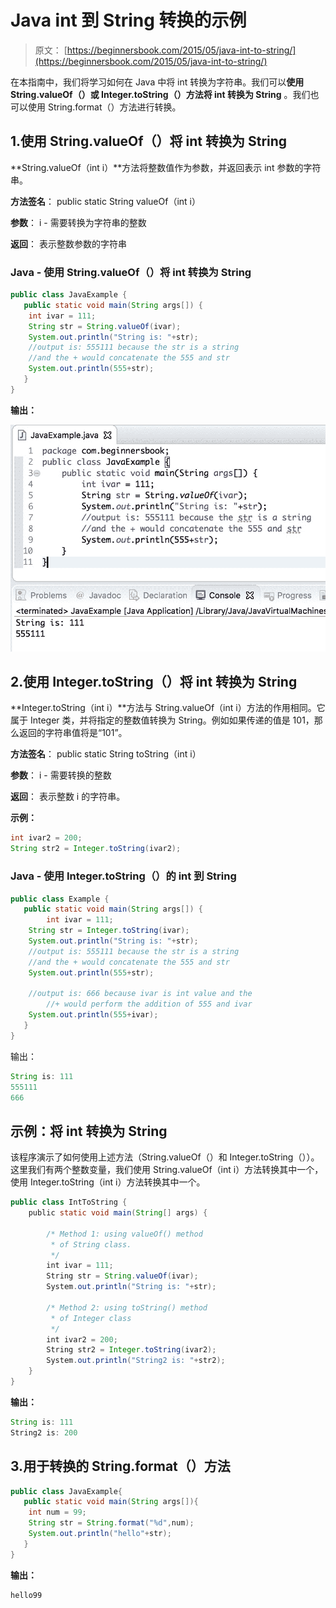 # Java int 到 String 转换的示例

> 原文： [https://beginnersbook.com/2015/05/java-int-to-string/](https://beginnersbook.com/2015/05/java-int-to-string/)

在本指南中，我们将学习如何在 Java 中将 int 转换为字符串。我们可以**使用 String.valueOf（）或 Integer.toString（）方法将 int 转换为 String** 。我们也可以使用 String.format（）方法进行转换。

## 1.使用 String.valueOf（）将 int 转换为 String

**String.valueOf（int i）**方法将整数值作为参数，并返回表示 int 参数的字符串。

**方法签名**：
public static String valueOf（int i）

**参数**：
i - 需要转换为字符串的整数

**返回**：
表示整数参数的字符串

### Java - 使用 String.valueOf（）将 int 转换为 String

```java
public class JavaExample {
   public static void main(String args[]) {
	int ivar = 111;
	String str = String.valueOf(ivar);
	System.out.println("String is: "+str); 
	//output is: 555111 because the str is a string 
	//and the + would concatenate the 555 and str
	System.out.println(555+str);
   }
}

```

**输出：**

![Java Int to String conversion](img/9e1b3c5053f30516c1da94a308d9724f.jpg)

## 2.使用 Integer.toString（）将 int 转换为 String

**Integer.toString（int i）**方法与 String.valueOf（int i）方法的作用相同。它属于 Integer 类，并将指定的整数值转换为 String。例如如果传递的值是 101，那么返回的字符串值将是“101”。

**方法签名**：
public static String toString（int i）

**参数**：
i - 需要转换的整数

**返回**：
表示整数 i 的字符串。

**示例：**

```java
int ivar2 = 200;
String str2 = Integer.toString(ivar2);
```

### Java - 使用 Integer.toString（）的 int 到 String

```java
public class Example {
   public static void main(String args[]) {
        int ivar = 111;
	String str = Integer.toString(ivar);
	System.out.println("String is: "+str);
	//output is: 555111 because the str is a string 
	//and the + would concatenate the 555 and str
	System.out.println(555+str);

	//output is: 666 because ivar is int value and the
        //+ would perform the addition of 555 and ivar
	System.out.println(555+ivar);
   }
}
```

输出：

```java
String is: 111
555111
666
```

## 示例：将 int 转换为 String

该程序演示了如何使用上述方法（String.valueOf（）和 Integer.toString（））。这里我们有两个整数变量，我们使用 String.valueOf（int i）方法转换其中一个，使用 Integer.toString（int i）方法转换其中一个。

```java
public class IntToString {
    public static void main(String[] args) {

        /* Method 1: using valueOf() method
         * of String class.
         */
        int ivar = 111;
        String str = String.valueOf(ivar);
        System.out.println("String is: "+str);

        /* Method 2: using toString() method 
         * of Integer class
         */
        int ivar2 = 200;
        String str2 = Integer.toString(ivar2);
        System.out.println("String2 is: "+str2);
    }
}
```

**输出：**

```java
String is: 111
String2 is: 200
```

## 3.用于转换的 String.format（）方法

```java
public class JavaExample{  
   public static void main(String args[]){  
	int num = 99;  
	String str = String.format("%d",num);  
	System.out.println("hello"+str);  
   }
}
```

**输出：**

```java
hello99
```